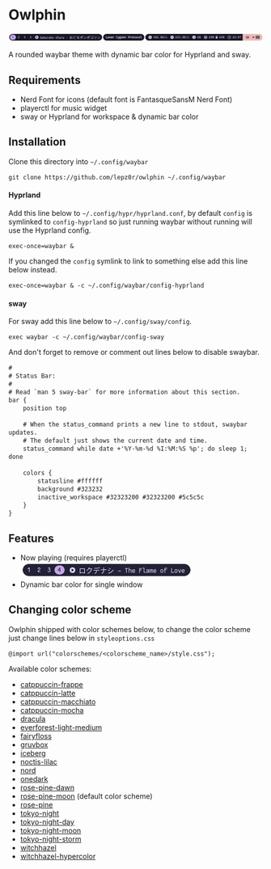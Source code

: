 # Owlphin

![preview](./images/preview.png)

A rounded waybar theme with dynamic bar color for Hyprland and sway.

## Requirements

- Nerd Font for icons (default font is FantasqueSansM Nerd Font)
- playerctl for music widget
- sway or Hyprland for workspace & dynamic bar color

## Installation

Clone this directory into `~/.config/waybar`

```
git clone https://github.com/lepz0r/owlphin ~/.config/waybar
```

#### Hyprland

Add this line below to `~/.config/hypr/hyprland.conf`, by default `config` is symlinked to `config-hyprland` so just running waybar without running will use the Hyprland config.

```
exec-once=waybar &
```

If you changed the `config` symlink to link to something else add this line below instead.

```
exec-once=waybar & -c ~/.config/waybar/config-hyprland
```

#### sway

For sway add this line below to `~/.config/sway/config`.

```
exec waybar -c ~/.config/waybar/config-sway
```

And don't forget to remove or comment out lines below to disable swaybar.

```
#
# Status Bar:
#
# Read `man 5 sway-bar` for more information about this section.
bar {
    position top

    # When the status_command prints a new line to stdout, swaybar updates.
    # The default just shows the current date and time.
    status_command while date +'%Y-%m-%d %I:%M:%S %p'; do sleep 1; done

    colors {
        statusline #ffffff
        background #323232
        inactive_workspace #32323200 #32323200 #5c5c5c
    }
}

```

## Features

- Now playing (requires playerctl)\
  ![mpris](./images/mpris.png)
- Dynamic bar color for single window

## Changing color scheme

Owlphin shipped with color schemes below, to change the color scheme just change lines below in `styleoptions.css`

```
@import url("colorschemes/<colorscheme_name>/style.css");
```

Available color schemes:

- [catppuccin-frappe](https://github.com/catppuccin)
- [catppuccin-latte](https://github.com/catppuccin)
- [catppuccin-macchiato](https://github.com/catppuccin)
- [catppuccin-mocha](https://github.com/catppuccin)
- [dracula](https://draculatheme.com/)
- [everforest-light-medium](https://github.com/sainnhe/everforest)
- [fairyfloss](https://sailorhg.github.io/fairyfloss/)
- [gruvbox](https://github.com/morhetz/gruvbox)
- [iceberg](https://cocopon.github.io/iceberg.vim/)
- [noctis-lilac](https://github.com/liviuschera/noctis)
- [nord](https://www.nordtheme.com/)
- [onedark](https://github.com/atom/atom/tree/master/packages/one-dark-ui)
- [rose-pine-dawn](https://rosepinetheme.com/)
- [rose-pine-moon](https://rosepinetheme.com/) (default color scheme)
- [rose-pine](https://rosepinetheme.com/)
- [tokyo-night](https://github.com/enkia/tokyo-night-vscode-theme)
- [tokyo-night-day](https://github.com/enkia/tokyo-night-vscode-theme)
- [tokyo-night-moon](https://github.com/enkia/tokyo-night-vscode-theme)
- [tokyo-night-storm](https://github.com/enkia/tokyo-night-vscode-theme)
- [witchhazel](https://witchhazel.thea.codes/)
- [witchhazel-hypercolor](https://witchhazel.thea.codes/)
